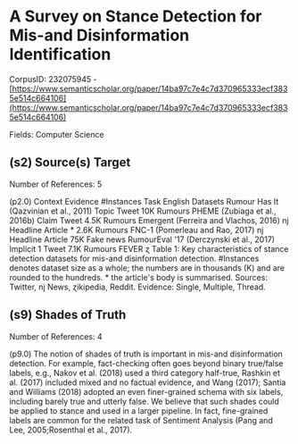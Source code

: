 # A Survey on Stance Detection for Mis-and Disinformation Identification

CorpusID: 232075945 - [https://www.semanticscholar.org/paper/14ba97c7e4c7d370965333ecf3835e514c664106](https://www.semanticscholar.org/paper/14ba97c7e4c7d370965333ecf3835e514c664106)

Fields: Computer Science

## (s2) Source(s) Target
Number of References: 5

(p2.0) Context Evidence #Instances Task English Datasets Rumour Has It (Qazvinian et al., 2011) Topic Tweet 10K Rumours PHEME (Zubiaga et al., 2016b) Claim Tweet 4.5K Rumours Emergent (Ferreira and Vlachos, 2016) ǌ Headline Article * 2.6K Rumours FNC-1 (Pomerleau and Rao, 2017) ǌ Headline Article 75K Fake news RumourEval '17 (Derczynski et al., 2017) Implicit 1 Tweet 7.1K Rumours FEVER  ɀ  Table 1: Key characteristics of stance detection datasets for mis-and disinformation detection. #Instances denotes dataset size as a whole; the numbers are in thousands (K) and are rounded to the hundreds. * the article's body is summarised. Sources: Twitter, ǌ News, ɀikipedia, Reddit. Evidence: Single, Multiple, Thread.
## (s9) Shades of Truth
Number of References: 4

(p9.0) The notion of shades of truth is important in mis-and disinformation detection. For example, fact-checking often goes beyond binary true/false labels, e.g., Nakov et al. (2018) used a third category half-true, Rashkin et al. (2017) included mixed and no factual evidence, and Wang (2017); Santia and Williams (2018) adopted an even finer-grained schema with six labels, including barely true and utterly false. We believe that such shades could be applied to stance and used in a larger pipeline. In fact, fine-grained labels are common for the related task of Sentiment Analysis (Pang and Lee, 2005;Rosenthal et al., 2017).

